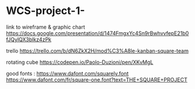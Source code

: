 # WCS-project-1-

link to wireframe & graphic chart
https://docs.google.com/presentation/d/1474FmgxYc4Sn9rBwhvvfepE21b0fJQylQX3blkz4zPk

trello
https://trello.com/b/dN6ZkX2H/mod%C3%A8le-kanban-square-team

rotating cube
https://codepen.io/Paolo-Duzioni/pen/XKvMgL

good fonts :
https://www.dafont.com/squarely.font
https://www.dafont.com/fr/square-one.font?text=THE+SQUARE+PROJECT
